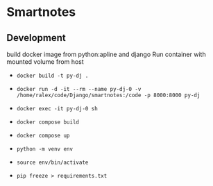 # Smartnotes

## Development

build docker image from python:apline and django
Run container with mounted volume from host

- `docker build -t py-dj .`
- `docker run -d -it --rm --name py-dj-0 -v /home/ralex/code/Django/smartnotes:/code -p 8000:8000 py-dj`
- `docker exec -it py-dj-0 sh`

- `docker compose build`
- `docker compose up`
- `python -m venv env`
- `source env/bin/activate`
- `pip freeze > requirements.txt`
